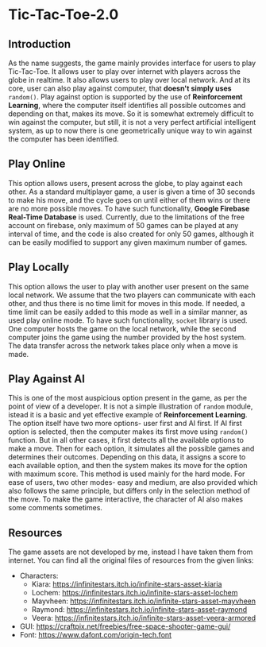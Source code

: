 # Tic-Tac-Toe-2.0


## Introduction
As the name suggests, the game mainly provides interface for users to play Tic-Tac-Toe. It allows user to play over internet with players across the globe in realtime. It also allows users to play over local network. And at its core, user can also play against computer, that **doesn't simply uses** `random()`. Play against option is supported by the use of **Reinforcement Learning**, where the computer itself identifies all possible outcomes and depending on that, makes its move. So it is somewhat extremely difficult to win against the computer, but still, it is not a very perfect artificial intelligent system, as up to now there is one geometrically unique way to win against the computer has been identified.


## Play Online
This option allows users, present across the globe, to play against each other. As a standard multiplayer game, a user is given a time of 30 seconds to make his move, and the cycle goes on until either of them wins or there are no more possible moves. To have such functionality, **Google Firebase Real-Time Database** is used. Currently, due to the limitations of the free account on firebase, only maximum of 50 games can be played at any interval of time, and the code is also created for only 50 games, although it can be easily modified to support any given maximum number of games.


## Play Locally
This option allows the user to play with another user present on the same local network. We assume that the two players can communicate with each other, and thus there is no time limit for moves in this mode. If needed, a time limit can be easily added to this mode as well in a similar manner, as used play online mode. To have such functionality, `socket` library is used. One computer hosts the game on the local network, while the second computer joins the game using the number provided by the host system. The data transfer across the network takes place only when a move is made.


## Play Against AI
This is one of the most auspicious option present in the game, as per the point of view of a developer. It is not a simple illustration of `random` module, istead it is a basic and yet effective example of **Reinforcement Learning**. The option itself have two more options- user first and AI first. If AI first option is selected, then the computer makes its first move using `random()` function. But in all other cases, it first detects all the available options to make a move. Then for each option, it simulates all the possible games and determines their outcomes. Depending on this data, it assigns a score to each available option, and then the system makes its move for the option with maximum score. This method is used mainly for the hard mode. For ease of users, two other modes- easy and medium, are also provided which also follows the same principle, but differs only in the selection method of the move. To make the game interactive, the character of AI also makes some comments sometimes.

## Resources
The game assets are not developed by me, instead I have taken them from internet. You can find all the original files of resources from the given links:
- Characters:
  - Kiara: https://infinitestars.itch.io/infinite-stars-asset-kiaria
  - Lochem: https://infinitestars.itch.io/infinite-stars-asset-lochem
  - Mayvheen: https://infinitestars.itch.io/infinite-stars-asset-mayvheen
  - Raymond: https://infinitestars.itch.io/infinite-stars-asset-raymond
  - Veera: https://infinitestars.itch.io/infinite-stars-asset-veera-armored
 - GUI: https://craftpix.net/freebies/free-space-shooter-game-gui/
 - Font: https://www.dafont.com/origin-tech.font
